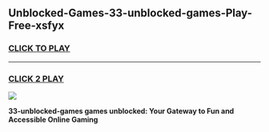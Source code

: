 
## Unblocked-Games-33-unblocked-games-Play-Free-xsfyx
<h3>
<a href="https://premium76.site?title=33-unblocked-games&ref=22A">CLICK TO PLAY</a></h3>
<hr>

<h3>
<a href="https://premium76.site?title=33-unblocked-games&ref=22A">CLICK 2 PLAY</a>
  
</h3>

<a href="https://premium76.site?title=33-unblocked-games&ref=22A"><img src="https://clearcache.store/games.png"></a>


**33-unblocked-games games unblocked: Your Gateway to Fun and Accessible Online Gaming**
